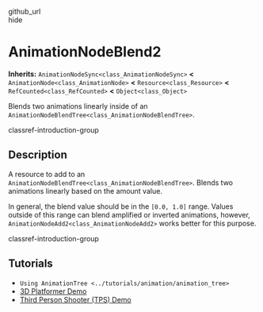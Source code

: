 github\_url  
hide

# AnimationNodeBlend2

**Inherits:** `AnimationNodeSync<class_AnimationNodeSync>` **&lt;**
`AnimationNode<class_AnimationNode>` **&lt;** `Resource<class_Resource>`
**&lt;** `RefCounted<class_RefCounted>` **&lt;** `Object<class_Object>`

Blends two animations linearly inside of an
`AnimationNodeBlendTree<class_AnimationNodeBlendTree>`.

classref-introduction-group

## Description

A resource to add to an
`AnimationNodeBlendTree<class_AnimationNodeBlendTree>`. Blends two
animations linearly based on the amount value.

In general, the blend value should be in the `[0.0, 1.0]` range. Values
outside of this range can blend amplified or inverted animations,
however, `AnimationNodeAdd2<class_AnimationNodeAdd2>` works better for
this purpose.

classref-introduction-group

## Tutorials

-   `Using AnimationTree <../tutorials/animation/animation_tree>`
-   [3D Platformer
    Demo](https://godotengine.org/asset-library/asset/2748)
-   [Third Person Shooter (TPS)
    Demo](https://godotengine.org/asset-library/asset/2710)
